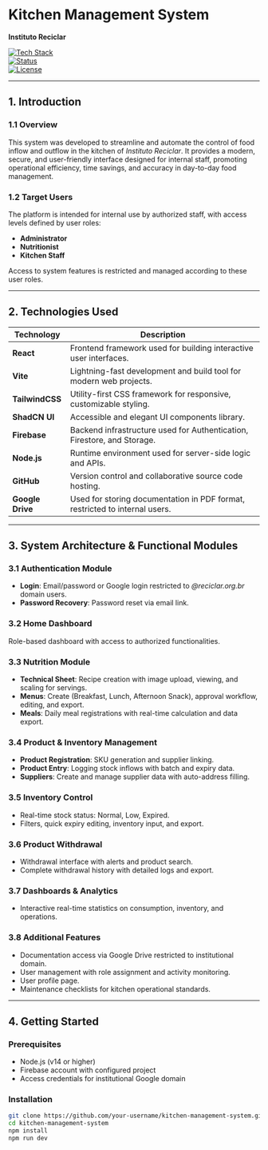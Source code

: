 # Kitchen Management System  
**Instituto Reciclar**

[![Tech Stack](https://img.shields.io/badge/tech-Firebase%2C_React%2C_TailwindCSS-blue)](https://firebase.google.com/)  
[![Status](https://img.shields.io/badge/status-Production-green)](https://your-project-link)  
[![License](https://img.shields.io/badge/license-MIT-blue)](LICENSE)  

---

## 1. Introduction

### 1.1 Overview  
This system was developed to streamline and automate the control of food inflow and outflow in the kitchen of *Instituto Reciclar*. It provides a modern, secure, and user-friendly interface designed for internal staff, promoting operational efficiency, time savings, and accuracy in day-to-day food management.

### 1.2 Target Users  
The platform is intended for internal use by authorized staff, with access levels defined by user roles:

- **Administrator**  
- **Nutritionist**  
- **Kitchen Staff**

Access to system features is restricted and managed according to these user roles.

---

## 2. Technologies Used

| Technology       | Description                                                                 |
|------------------|-----------------------------------------------------------------------------|
| **React**        | Frontend framework used for building interactive user interfaces.          |
| **Vite**         | Lightning-fast development and build tool for modern web projects.         |
| **TailwindCSS**  | Utility-first CSS framework for responsive, customizable styling.          |
| **ShadCN UI**    | Accessible and elegant UI components library.                              |
| **Firebase**     | Backend infrastructure used for Authentication, Firestore, and Storage.    |
| **Node.js**      | Runtime environment used for server-side logic and APIs.                   |
| **GitHub**       | Version control and collaborative source code hosting.                     |
| **Google Drive** | Used for storing documentation in PDF format, restricted to internal users. |

---

## 3. System Architecture & Functional Modules

### 3.1 Authentication Module

- **Login**: Email/password or Google login restricted to *@reciclar.org.br* domain users.  
- **Password Recovery**: Password reset via email link.  

### 3.2 Home Dashboard  
Role-based dashboard with access to authorized functionalities.

### 3.3 Nutrition Module

- **Technical Sheet**: Recipe creation with image upload, viewing, and scaling for servings.  
- **Menus**: Create (Breakfast, Lunch, Afternoon Snack), approval workflow, editing, and export.  
- **Meals**: Daily meal registrations with real-time calculation and data export.  

### 3.4 Product & Inventory Management

- **Product Registration**: SKU generation and supplier linking.  
- **Product Entry**: Logging stock inflows with batch and expiry data.  
- **Suppliers**: Create and manage supplier data with auto-address filling.

### 3.5 Inventory Control

- Real-time stock status: Normal, Low, Expired.  
- Filters, quick expiry editing, inventory input, and export.

### 3.6 Product Withdrawal

- Withdrawal interface with alerts and product search.  
- Complete withdrawal history with detailed logs and export.

### 3.7 Dashboards & Analytics

- Interactive real-time statistics on consumption, inventory, and operations.

### 3.8 Additional Features

- Documentation access via Google Drive restricted to institutional domain.  
- User management with role assignment and activity monitoring.  
- User profile page.  
- Maintenance checklists for kitchen operational standards.

---

## 4. Getting Started

### Prerequisites

- Node.js (v14 or higher)  
- Firebase account with configured project  
- Access credentials for institutional Google domain  

### Installation

```bash
git clone https://github.com/your-username/kitchen-management-system.git
cd kitchen-management-system
npm install
npm run dev
